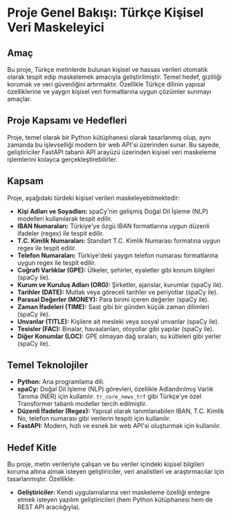 # Proje Genel Bakışı: Türkçe Kişisel Veri Maskeleyici

## Amaç

Bu proje, Türkçe metinlerde bulunan kişisel ve hassas verileri otomatik olarak tespit edip maskelemek amacıyla geliştirilmiştir. Temel hedef, gizliliği korumak ve veri güvenliğini artırmaktır. Özellikle Türkçe dilinin yapısal özelliklerine ve yaygın kişisel veri formatlarına uygun çözümler sunmayı amaçlar.

## Proje Kapsamı ve Hedefleri

Proje, temel olarak bir Python kütüphanesi olarak tasarlanmış olup, aynı zamanda bu işlevselliği modern bir web API'si üzerinden sunar. Bu sayede, geliştiriciler FastAPI tabanlı API arayüzü üzerinden kişisel veri maskeleme işlemlerini kolayca gerçekleştirebilirler.

## Kapsam

Proje, aşağıdaki türdeki kişisel verileri maskeleyebilmektedir:

*   **Kişi Adları ve Soyadları:** spaCy'nin gelişmiş Doğal Dil İşleme (NLP) modelleri kullanılarak tespit edilir.
*   **IBAN Numaraları:** Türkiye'ye özgü IBAN formatlarına uygun düzenli ifadeler (regex) ile tespit edilir.
*   **T.C. Kimlik Numaraları:** Standart T.C. Kimlik Numarası formatına uygun regex ile tespit edilir.
*   **Telefon Numaraları:** Türkiye'deki yaygın telefon numarası formatlarına uygun regex ile tespit edilir.
*   **Coğrafi Varlıklar (GPE):** Ülkeler, şehirler, eyaletler gibi konum bilgileri (spaCy ile).
*   **Kurum ve Kuruluş Adları (ORG):** Şirketler, ajanslar, kurumlar (spaCy ile).
*   **Tarihler (DATE):** Mutlak veya göreceli tarihler ve periyotlar (spaCy ile).
*   **Parasal Değerler (MONEY):** Para birimi içeren değerler (spaCy ile).
*   **Zaman İfadeleri (TIME):** Saat gibi bir günden küçük zaman dilimleri (spaCy ile).
*   **Unvanlar (TITLE):** Kişilere ait mesleki veya sosyal unvanlar (spaCy ile).
*   **Tesisler (FAC):** Binalar, havaalanları, otoyollar gibi yapılar (spaCy ile).
*   **Diğer Konumlar (LOC):** GPE olmayan dağ sıraları, su kütleleri gibi yerler (spaCy ile).

## Temel Teknolojiler

*   **Python:** Ana programlama dili.
*   **spaCy:** Doğal Dil İşleme (NLP) görevleri, özellikle Adlandırılmış Varlık Tanıma (NER) için kullanılır. `tr_core_news_trf` gibi Türkçe'ye özel Transformer tabanlı modeller tercih edilmiştir.
*   **Düzenli İfadeler (Regex):** Yapısal olarak tanımlanabilen IBAN, T.C. Kimlik No, telefon numarası gibi verilerin tespiti için kullanılır.
*   **FastAPI:** Modern, hızlı ve esnek bir web API'si oluşturmak için kullanılır.

## Hedef Kitle

Bu proje, metin verileriyle çalışan ve bu veriler içindeki kişisel bilgileri koruma altına almak isteyen geliştiriciler, veri analistleri ve araştırmacılar için tasarlanmıştır. Özellikle:

*   **Geliştiriciler:** Kendi uygulamalarına veri maskeleme özelliği entegre etmek isteyen yazılım geliştiricileri (hem Python kütüphanesi hem de REST API aracılığıyla).

